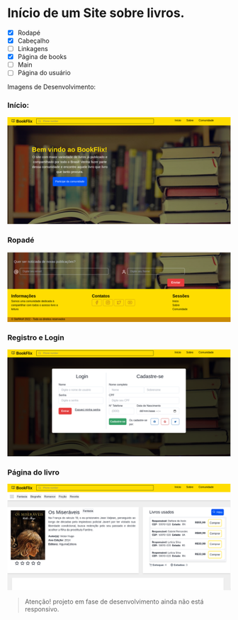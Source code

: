 # Início de um Site sobre livros.

- [x] Rodapé
- [x] Cabeçalho
- [ ] Linkagens
- [x] Página de books
- [ ] Main
- [ ] Página do usuário

Imagens de Desenvolvimento:

### Início:

![Inicio](foto_inicio.png)

### Ropadé

![Rodape](foto_rodape.png)

### Registro e Login

![Login](foto_login.png)

### Página do livro

![Book](foto_book.png)

> Atenção! projeto em fase de desenvolvimento ainda não está responsivo.
